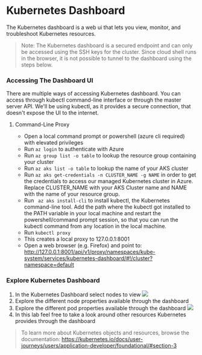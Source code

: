 # Kubernetes Dashboard

The Kubernetes dashboard is a web ui that lets you view, monitor, and troubleshoot Kubernetes resources. 

> Note: The Kubernetes dashboard is a secured endpoint and can only be accessed using the SSH keys for the cluster. Since cloud shell runs in the browser, it is not possible to tunnel to the dashboard using the steps below.

### Accessing The Dashboard UI

There are multiple ways of accessing Kubernetes dashboard. You can access through kubectl command-line interface or through the master server API. We'll be using kubectl, as it provides a secure connection, that doesn't expose the UI to the internet.

1. Command-Line Proxy

    * Open a local command prompt or powershell (azure cli required) with elevated privileges
    * Run ```az login``` to authenticate with Azure
    * Run ```az group list -o table``` to lookup the resource group containing your cluster
    * Run ```az aks list -o table``` to lookup the name of your AKS cluster
    * Run ```az aks get-credentials -n CLUSTER_NAME -g NAME``` in order to get the credentials to access our managed Kubernetes cluster in Azure. Replace CLUSTER_NAME with your AKS Cluster name and NAME with the name of your resource group.
    * Run ``` az aks install-cli``` to install kubectl, the Kubernetes command-line tool. Add the path where the kubectl got installed to the PATH variable in your local machine and restart the powershell/command prompt session, so that you can run the kubectl command from any location in the local machine. 
    * Run ```kubectl proxy```
    * This creates a local proxy to 127.0.0.1:8001
    * Open a web browser (e.g. Firefox) and point to: <http://127.0.0.1:8001/api/v1/proxy/namespaces/kube-system/services/kubernetes-dashboard/#!/cluster?namespace=default>

### Explore Kubernetes Dashboard

1. In the Kubernetes Dashboard select nodes to view
![](img/ui_nodes.png)
2. Explore the different node properties available through the dashboard
3. Explore the different pod properties available through the dashboard ![](img/ui_pods.png)
4. In this lab feel free to take a look around other resources Kubernetes provides through the dashboard

> To learn more about Kubernetes objects and resources, browse the documentation: <https://kubernetes.io/docs/user-journeys/users/application-developer/foundational/#section-3>
